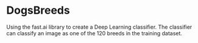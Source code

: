 # DogsBreeds
Using the fast.ai library to create a Deep Learning classifier. The classifier can classify an image as one of the 120 breeds in the training dataset. 
